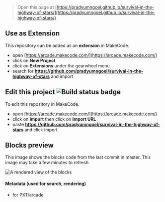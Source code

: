  


> Open this page at [https://pradyumngoel.github.io/survival-in-the-highway-of-stars/](https://pradyumngoel.github.io/survival-in-the-highway-of-stars/)

## Use as Extension

This repository can be added as an **extension** in MakeCode.

* open [https://arcade.makecode.com/](https://arcade.makecode.com/)
* click on **New Project**
* click on **Extensions** under the gearwheel menu
* search for **https://github.com/pradyumngoel/survival-in-the-highway-of-stars** and import

## Edit this project ![Build status badge](https://github.com/pradyumngoel/survival-in-the-highway-of-stars/workflows/MakeCode/badge.svg)

To edit this repository in MakeCode.

* open [https://arcade.makecode.com/](https://arcade.makecode.com/)
* click on **Import** then click on **Import URL**
* paste **https://github.com/pradyumngoel/survival-in-the-highway-of-stars** and click import

## Blocks preview

This image shows the blocks code from the last commit in master.
This image may take a few minutes to refresh.

![A rendered view of the blocks](https://github.com/pradyumngoel/survival-in-the-highway-of-stars/raw/master/.github/makecode/blocks.png)

#### Metadata (used for search, rendering)

* for PXT/arcade
<script src="https://makecode.com/gh-pages-embed.js"></script><script>makeCodeRender("{{ site.makecode.home_url }}", "{{ site.github.owner_name }}/{{ site.github.repository_name }}");</script>
